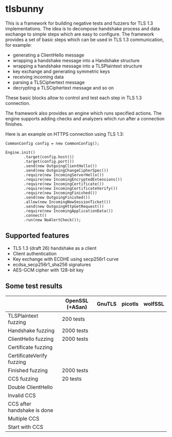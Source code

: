 # tlsbunny

This is a framework for building negative tests and fuzzers for TLS 1.3 implementations.
The idea is to decompose handshake process and data exchange to simple steps which are easy to configure.
The framework provides a set of basic steps which can be used in TLS 1.3 communication, for example:

- generating a ClientHello message
- wrapping a handshake message into a Handshake structure
- wrapping a handshake message into a TLSPlaintext structure
- key exchange and generating symmetric keys
- receiving incoming data
- parsing a TLSCiphertext message
- decrypting a TLSCiphertext message and so on

These basic blocks allow to control and test each step in TLS 1.3 connection.

The framework also provides an engine which runs specified actions. The engine supports adding checks and analyzers which run after a connection finishes.

Here is an example on HTTPS connection using TLS 1.3:

```
CommonConfig config = new CommonConfig();

Engine.init()
        .target(config.host())
        .target(config.port())
        .send(new OutgoingClientHello())
        .send(new OutgoingChangeCipherSpec())
        .require(new IncomingServerHello())
        .require(new IncomingEncryptedExtensions())
        .require(new IncomingCertificate())
        .require(new IncomingCertificateVerify())
        .require(new IncomingFinished())
        .send(new OutgoingFinished())
        .allow(new IncomingNewSessionTicket())
        .send(new OutgoingHttpGetRequest())
        .require(new IncomingApplicationData())
        .connect()
        .run(new NoAlertCheck());
```

## Supported features

- TLS 1.3 (draft 26) handshake as a client
- Client authentication
- Key exchange with ECDHE using secp256r1 curve
- ecdsa_secp256r1_sha256 signatures
- AES-GCM cipher with 128-bit key

## Some test results

|                             | OpenSSL (+ASan) | GnuTLS  | picotls | wolfSSL |
| ----------------------------|-----------------|---------|---------|---------|
| TLSPlaintext fuzzing        | 200  tests      |         |         |         |
| Handshake fuzzing           | 2000 tests      |         |         |         |
| ClientHello fuzzing         | 2000 tests      |         |         |         |
| Certificate fuzzing         |                 |         |         |         |
| CertificateVerify fuzzing   |                 |         |         |         |
| Finished fuzzing            | 2000 tests      |         |         |         |
| CCS fuzzing                 | 20   tests      |         |         |         |
| Double ClientHello          |                 |         |         |         |
| Invalid CCS                 |                 |         |         |         |
| CCS after handshake is done |                 |         |         |         |
| Multiple CCS                |                 |         |         |         |
| Start with CCS              |                 |         |         |         |
